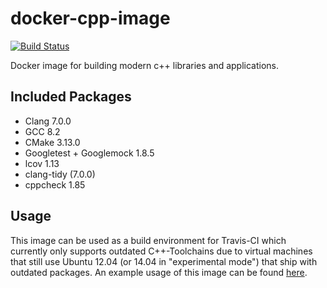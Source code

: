 # docker-cpp-image

[![Build Status](https://travis-ci.org/engelphi/docker-cpp-image.svg?branch=master)](https://travis-ci.org/engelphi/docker-cpp-image)

Docker image for building modern c++ libraries and applications.

## Included Packages
  - Clang 7.0.0
  - GCC 8.2
  - CMake 3.13.0
  - Googletest + Googlemock 1.8.5
  - lcov 1.13
  - clang-tidy (7.0.0)
  - cppcheck 1.85

## Usage
This image can be used as a build environment for Travis-CI which
currently only supports outdated C++-Toolchains due to virtual machines
that still use Ubuntu 12.04 (or 14.04 in "experimental mode") that
ship with outdated packages. An example usage of this image can be
found [here](https://github.com/engelphi/cpp-test).
